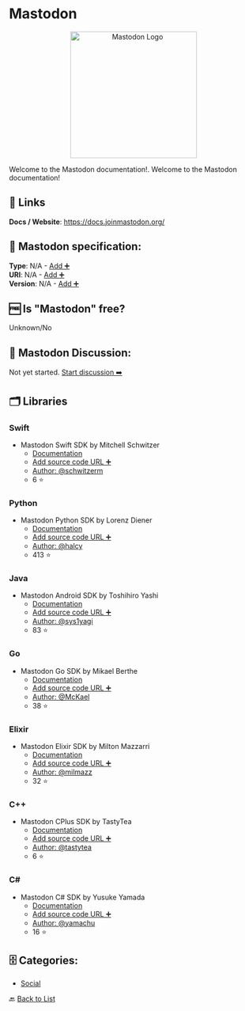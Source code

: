 # Mastodon
<p align="center">
    <img width="256" src="https://raw.githubusercontent.com/apis-list/apis-list/main/apis/mastodon/logo_256x256.png" alt="Mastodon Logo"/>
</p>
Welcome to the Mastodon documentation!. Welcome to the Mastodon documentation!

##  🔗 Links
**Docs / Website**: https://docs.joinmastodon.org/

## 🧬 Mastodon specification:
**Type**: N/A - [Add ➕](https://github.com/apis-list/apis-list/edit/main/apis-list.yaml)  
**URI**: N/A - [Add ➕](https://github.com/apis-list/apis-list/edit/main/apis-list.yaml)  
**Version**: N/A - [Add ➕](https://github.com/apis-list/apis-list/edit/main/apis-list.yaml)

## 🆓 Is "Mastodon" free?
 Unknown/No 

## 💬 Mastodon Discussion:
Not yet started. [Start discussion ➡️](https://github.com/apis-list/apis-list/discussions/new)

## 🗂️ Libraries
### Swift
-  Mastodon Swift SDK by Mitchell Schwitzer
    - [Documentation](https://github.com/schwitzerm/scaladon)
    - [Add source code URL ➕]()
    - [Author: @schwitzerm](https://github.com/schwitzerm)
    - 6 ⭐

### Python
-  Mastodon Python SDK by Lorenz Diener
    - [Documentation](https://github.com/halcy/Mastodon.py)
    - [Add source code URL ➕]()
    - [Author: @halcy](https://github.com/halcy)
    - 413 ⭐

### Java
- Mastodon Android SDK by Toshihiro Yashi
    - [Documentation](https://github.com/sys1yagi/mastodon4j)
    - [Add source code URL ➕]()
    - [Author: @sys1yagi](https://github.com/sys1yagi)
    - 83 ⭐

### Go
-  Mastodon Go SDK by Mikael Berthe
    - [Documentation](https://github.com/McKael/madon)
    - [Add source code URL ➕]()
    - [Author: @McKael](https://github.com/McKael)
    - 38 ⭐

### Elixir
- Mastodon Elixir SDK by Milton Mazzarri
    - [Documentation](https://github.com/milmazz/hunter)
    - [Add source code URL ➕]()
    - [Author: @milmazz](https://github.com/milmazz)
    - 32 ⭐

### C++
- Mastodon CPlus SDK by TastyTea
    - [Documentation](https://github.com/tastytea/mastodon-cpp)
    - [Add source code URL ➕]()
    - [Author: @tastytea](https://github.com/tastytea)
    - 6 ⭐

### C#
- Mastodon C# SDK by Yusuke Yamada
    - [Documentation](https://github.com/yamachu/Mastodot)
    - [Add source code URL ➕]()
    - [Author: @yamachu](https://github.com/yamachu)
    - 16 ⭐


## 🗄️ Categories:
- [Social](https://github.com/apis-list/apis-list#social-)

🔙  [Back to List](https://github.com/apis-list/apis-list)
